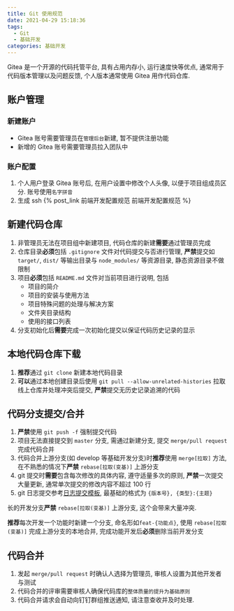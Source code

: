 ```yaml
---
title: Git 使用规范
date: 2021-04-29 15:18:36
tags:
  - Git
  - 基础开发
categories: 基础开发
---
```


Gitea 是一个开源的代码托管平台, 具有占用内存小, 运行速度快等优点, 通常用于代码版本管理以及问题反馈, 个人版本通常使用 Gitea 用作代码仓库.

<!-- more -->

## 账户管理

### 新建账户

- Gitea 账号需要管理员在`管理后台`新建, 暂不提供注册功能
- 新增的 Gitea 账号需要管理员拉入团队中

### 账户配置

1. 个人用户登录 Gitea 账号后, 在用户设置中修改个人头像, 以便于项目组成员区分. 账号使用`名字拼音`
1. 生成 ssh {% post_link 前端开发配置规范 前端开发配置规范 %}

## 新建代码仓库

1. 非管理员无法在项目组中新建项目, 代码仓库的新建**需要**通过管理员完成
1. 仓库目录**必须**包括 `.gitignore` 文件对代码提交与否进行管理, **严禁**提交如 `target/`, `dist/` 等输出目录与 `node_modules/` 等资源目录, 静态资源目录不做限制
1. 项目**必须**包括 `README.md` 文件对当前项目进行说明, 包括
   - 项目的简介
   - 项目的安装与使用方法
   - 项目特殊问题的处理与解决方案
   - 文件夹目录结构
   - 使用的接口列表
1. 分支初始化后**需要**完成一次初始化提交以保证代码历史记录的显示

## 本地代码仓库下载

1. **推荐**通过 `git clone` 新建本地代码目录
2. **可以**通过本地创建目录后使用 `git pull --allow-unrelated-histories` 拉取线上仓库并处理冲突后提交, **严禁**提交无历史记录追溯的代码

## 代码分支提交/合并

1. **严禁**使用 `git push -f` 强制提交代码
1. 项目无法直接提交到 `master` 分支, 需通过新建分支, 提交 `merge/pull request` 完成代码合并
1. 代码合并上游分支(如 develop 等基础开发分支)时**推荐**使用 `merge[拉取]` 方法, 在不熟悉的情况下**严禁** `rebase[拉取(变基)]` 上游分支
1. git 提交时**需要**包含每次修改的具体内容, 遵守适量多次的原则, **严禁**一次提交大量更新, 通常单次提交的修改内容不超过 100 行
1. git 日志提交参考[日志提交模板](https://gist.githubusercontent.com/jmaxhu/8e7fb69a7dcec1b9b953/raw/ce7dd000639c2483d88def71bc47661fb36a7d4d/.git-commit-template.txt), 最基础的格式为 `{版本号}, {类型}:{主题}`

长的开发分支**严禁** `rebase[拉取(变基)]` 上游分支, 这个会带来大量冲突.

**推荐**每次开发一个功能时新建一个分支, 命名形如`feat-{功能点}`, 使用 `rebase[拉取(变基)]` 完成上游分支的本地合并, 完成功能开发后**必须**删除当前开发分支

## 代码合并

1. 发起 `merge/pull request` 时确认人选择为管理员, 审核人设置为其他开发者与测试
1. 代码合并的评审需要审核人确保代码库的`整体质量的提升为基础原则`
1. 代码合并请求会自动向钉钉群组推送通知, 请注意查收并及时处理.
